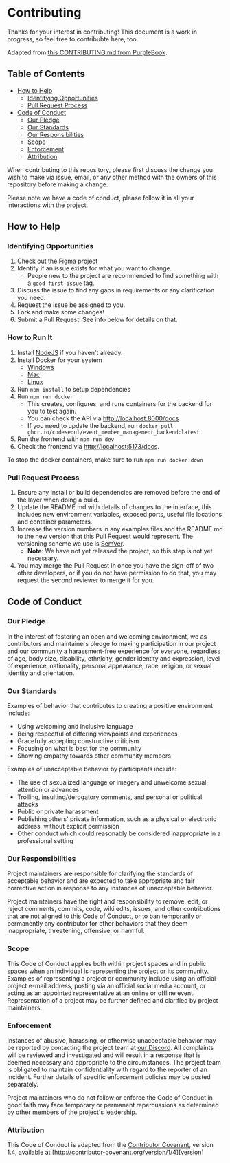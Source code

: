 # Contributing

Thanks for your interest in contributing! This document is a work in progress, so feel free to contribubte here, too.

Adapted from [this CONTRIBUTING.md from PurpleBook](https://gist.github.com/PurpleBooth/b24679402957c63ec426).

## Table of Contents

- [How to Help](#how-to-help)
  - [Identifying Opportunities](#identifying-opportunities)
  - [Pull Request Process](#pull-request-process)
- [Code of Conduct](#code-of-conduct)
  - [Our Pledge](#our-pledge)
  - [Our Standards](#our-standards)
  - [Our Responsibilities](#our-responsibilities)
  - [Scope](#scope)
  - [Enforcement](#enforcement)
  - [Attribution](#attribution)

When contributing to this repository, please first discuss the change you wish to make via issue,
email, or any other method with the owners of this repository before making a change.

Please note we have a code of conduct, please follow it in all your interactions with the project.

## How to Help

### Identifying Opportunities

1. Check out the [Figma project](https://www.figma.com/file/NbkIW7ekM6RGtt8ezC7fPa/Event-Member-Management?node-id=0%3A1&t=GPawvDzkArPgLmGF-1)
2. Identify if an issue exists for what you want to change.
   - People new to the project are recommended to find something with a `good first issue` tag.
3. Discuss the issue to find any gaps in requirements or any clarification you need.
4. Request the issue be assigned to you.
5. Fork and make some changes!
6. Submit a Pull Request! See info below for details on that.

### How to Run It

1. Install [NodeJS](https://nodejs.org/) if you haven't already.
2. Install Docker for your system
   - [Windows](https://docs.docker.com/docker-for-windows/install/)
   - [Mac](https://docs.docker.com/docker-for-mac/install/)
   - [Linux](https://docs.docker.com/engine/install/#server)
3. Run `npm install` to setup dependencies
4. Run `npm run docker`
   - This creates, configures, and runs containers for the backend for you to test again.
   - You can check the API via [http://localhost:8000/docs](http://localhost:8000/docs)
   - If you need to update the backend, run `docker pull ghcr.io/codeseoul/event_member_management_backend:latest`
5. Run the frontend with `npm run dev`
6. Check the frontend via [http://localhost:5173/docs](http://localhost:5173/).

To stop the docker containers, make sure to run `npm run docker:down`

### Pull Request Process

1. Ensure any install or build dependencies are removed before the end of the layer when doing a
   build.
2. Update the README.md with details of changes to the interface, this includes new environment
   variables, exposed ports, useful file locations and container parameters.
3. Increase the version numbers in any examples files and the README.md to the new version that this
   Pull Request would represent. The versioning scheme we use is [SemVer](http://semver.org/).
   - **Note**: We have not yet released the project, so this step is not yet necessary.
4. You may merge the Pull Request in once you have the sign-off of two other developers, or if you
   do not have permission to do that, you may request the second reviewer to merge it for you.

## Code of Conduct

### Our Pledge

In the interest of fostering an open and welcoming environment, we as
contributors and maintainers pledge to making participation in our project and
our community a harassment-free experience for everyone, regardless of age, body
size, disability, ethnicity, gender identity and expression, level of experience,
nationality, personal appearance, race, religion, or sexual identity and
orientation.

### Our Standards

Examples of behavior that contributes to creating a positive environment
include:

- Using welcoming and inclusive language
- Being respectful of differing viewpoints and experiences
- Gracefully accepting constructive criticism
- Focusing on what is best for the community
- Showing empathy towards other community members

Examples of unacceptable behavior by participants include:

- The use of sexualized language or imagery and unwelcome sexual attention or
  advances
- Trolling, insulting/derogatory comments, and personal or political attacks
- Public or private harassment
- Publishing others' private information, such as a physical or electronic
  address, without explicit permission
- Other conduct which could reasonably be considered inappropriate in a
  professional setting

### Our Responsibilities

Project maintainers are responsible for clarifying the standards of acceptable
behavior and are expected to take appropriate and fair corrective action in
response to any instances of unacceptable behavior.

Project maintainers have the right and responsibility to remove, edit, or
reject comments, commits, code, wiki edits, issues, and other contributions
that are not aligned to this Code of Conduct, or to ban temporarily or
permanently any contributor for other behaviors that they deem inappropriate,
threatening, offensive, or harmful.

### Scope

This Code of Conduct applies both within project spaces and in public spaces
when an individual is representing the project or its community. Examples of
representing a project or community include using an official project e-mail
address, posting via an official social media account, or acting as an appointed
representative at an online or offline event. Representation of a project may be
further defined and clarified by project maintainers.

### Enforcement

Instances of abusive, harassing, or otherwise unacceptable behavior may be
reported by contacting the project team at [our Discord](https://discord.gg/Qw5DdpTVdJ). All
complaints will be reviewed and investigated and will result in a response that
is deemed necessary and appropriate to the circumstances. The project team is
obligated to maintain confidentiality with regard to the reporter of an incident.
Further details of specific enforcement policies may be posted separately.

Project maintainers who do not follow or enforce the Code of Conduct in good
faith may face temporary or permanent repercussions as determined by other
members of the project's leadership.

### Attribution

This Code of Conduct is adapted from the [Contributor Covenant][homepage], version 1.4,
available at [http://contributor-covenant.org/version/1/4][version]

[homepage]: http://contributor-covenant.org
[version]: http://contributor-covenant.org/version/1/4/

